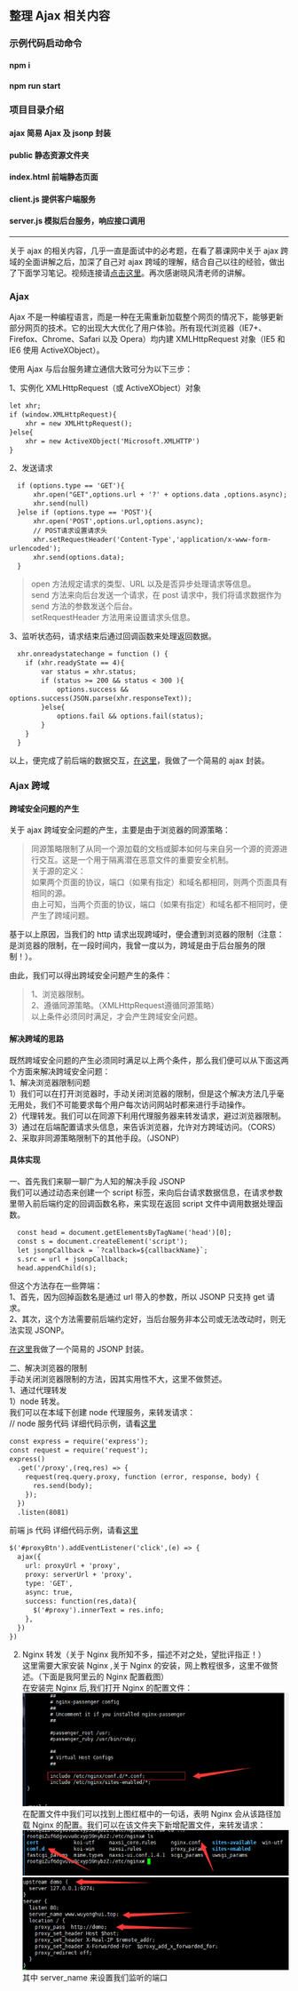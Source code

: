 ## 整理 Ajax 相关内容

### 示例代码启动命令  
#### npm i
#### npm run start

### 项目目录介绍  
#### ajax 简易 Ajax 及 jsonp 封装
#### public 静态资源文件夹
#### index.html 前端静态页面  
#### client.js 提供客户端服务    
#### server.js 模拟后台服务，响应接口调用  
*****

关于 ajax 的相关内容，几乎一直是面试中的必考题，在看了慕课网中关于 ajax 跨域的全面讲解之后，加深了自己对 ajax 跨域的理解，结合自己以往的经验，做出了下面学习笔记。视频连接请[点击这里](https://www.imooc.com/learn/947)。再次感谢晓风清老师的讲解。

### Ajax
Ajax 不是一种编程语言，而是一种在无需重新加载整个网页的情况下，能够更新部分网页的技术。它的出现大大优化了用户体验。所有现代浏览器（IE7+、Firefox、Chrome、Safari 以及 Opera）均内建 XMLHttpRequest 对象（IE5 和 IE6 使用 ActiveXObject）。

使用 Ajax 与后台服务建立通信大致可分为以下三步：

1、实例化 XMLHttpRequest（或 ActiveXObject）对象
  ```
  let xhr;
  if (window.XMLHttpRequest){
      xhr = new XMLHttpRequest();
  }else{
      xhr = new ActiveXObject('Microsoft.XMLHTTP')
  }
  ```
2、发送请求
```
  if (options.type == 'GET'){
      xhr.open("GET",options.url + '?' + options.data ,options.async);
      xhr.send(null)
  }else if (options.type == 'POST'){
      xhr.open('POST',options.url,options.async);
      // POST请求设置请求头
      xhr.setRequestHeader('Content-Type','application/x-www-form-urlencoded');
      xhr.send(options.data);
  }
```
> open 方法规定请求的类型、URL 以及是否异步处理请求等信息。  
> send 方法来向后台发送一个请求，在 post 请求中，我们将请求数据作为 send 方法的参数发送个后台。  
> setRequestHeader 方法用来设置请求头信息。  


3、监听状态码，请求结束后通过回调函数来处理返回数据。
```
  xhr.onreadystatechange = function () {
    if (xhr.readyState == 4){
        var status = xhr.status;
        if (status >= 200 && status < 300 ){
            options.success && options.success(JSON.parse(xhr.responseText));
        }else{
            options.fail && options.fail(status);
        }
    }
  }
```
以上，便完成了前后端的数据交互，[在这里](https://github.com/wumouren/WEB-DEV/blob/master/ajax/ajax/ajax.js)，我做了一个简易的 ajax 封装。

### Ajax 跨域

#### 跨域安全问题的产生
关于 ajax 跨域安全问题的产生，主要是由于浏览器的同源策略：  
> 同源策略限制了从同一个源加载的文档或脚本如何与来自另一个源的资源进行交互。这是一个用于隔离潜在恶意文件的重要安全机制。  
关于源的定义：  
> 如果两个页面的协议，端口（如果有指定）和域名都相同，则两个页面具有相同的源。  
由上可知，当两个页面的协议，端口（如果有指定）和域名都不相同时，便产生了跨域问题。

基于以上原因，当我们的 http 请求出现跨域时，便会遭到浏览器的限制（注意：是浏览器的限制，在一段时间内，我曾一度以为，跨域是由于后台服务的限制！）。

由此，我们可以得出跨域安全问题产生的条件：  
> 1、浏览器限制。  
> 2、遵循同源策略。（XMLHttpRequest遵循同源策略）  
以上条件必须同时满足，才会产生跨域安全问题。

#### 解决跨域的思路
既然跨域安全问题的产生必须同时满足以上两个条件，那么我们便可以从下面这两个方面来解决跨域安全问题：  
1、解决浏览器限制问题   
  1）我们可以在打开浏览器时，手动关闭浏览器的限制，但是这个解决方法几乎毫无用处，我们不可能要求每个用户每次访问网站时都来进行手动操作。   
  2）代理转发。我们可以在同源下利用代理服务器来转发请求，避过浏览器限制。       
  3）通过在后端配置请求头信息，来告诉浏览器，允许对方跨域访问。（CORS）  
2、采取非同源策略限制下的其他手段。（JSONP）

#### 具体实现    
一、首先我们来聊一聊广为人知的解决手段 JSONP  
我们可以通过动态来创建一个 script 标签，来向后台请求数据信息，在请求参数里带入前后端约定的回调函数名称，来实现在返回 script 文件中调用数据处理函数。
```
  const head = document.getElementsByTagName('head')[0];  
  const s = document.createElement('script');  
  let jsonpCallback = `?callback=${callbackName}`;  
  s.src = url + jsonpCallback;  
  head.appendChild(s);  
``` 
但这个方法存在一些弊端：   
1、首先，因为回掉函数名是通过 url 带入的参数，所以 JSONP 只支持 get 请求。  
2、其次，这个方法需要前后端约定好，当后台服务非本公司或无法改动时，则无法实现 JSONP。  

[在这里](https://github.com/wumouren/WEB-DEV/blob/master/ajax/ajax/jsonp.js)我做了一个简易的 JSONP 封装。


二、解决浏览器的限制   
手动关闭浏览器限制的方法，因其实用性不大，这里不做赘述。  
1、通过代理转发  
1）node 转发。  
我们可以在本域下创建 node 代理服务，来转发请求：  
// node 服务代码  详细代码示例，请看[这里](https://github.com/wumouren/WEB-DEV/blob/master/ajax/server.js)  
```
const express = require('express');  
const request = require('request');  
express()  
  .get('/proxy',(req,res) => {  
    request(req.query.proxy, function (error, response, body) {  
      res.send(body);  
    });  
  })  
  .listen(8081)  
```

前端 js 代码   详细代码示例，请看[这里](https://github.com/wumouren/WEB-DEV/blob/master/ajax/client.js)   
```
$('#proxyBtn').addEventListener('click',(e) => {
  ajax({
    url: proxyUrl + 'proxy',
    proxy: serverUrl + 'proxy',
    type: 'GET',
    async: true,
    success: function(res,data){
      $('#proxy').innerText = res.info;
    },
  })
})

```
2) Nginx 转发（关于 Nginx 我所知不多，描述不对之处，望批评指正！）   
这里需要大家安装 Nginx ,关于 Nginx 的安装，网上教程很多，这里不做赘述。（下面是我阿里云的 Nginx 配置截图）   
在安装完 Nginx 后,我们打开 Nginx 的配置文件：
![](./public/img/01.png)  
在配置文件中我们可以找到上图红框中的一句话，表明 Nginx 会从该路径加载 Nginx 的配置。我们可以在该文件夹下新增配置文件，来转发请求： 
![](./public/img/03.png)    
![](./public/img/02.png)   
其中 server_name 来设置我们监听的端口 









